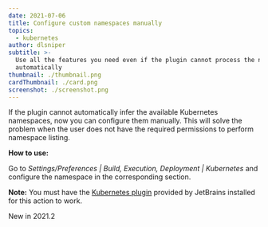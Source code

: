 ```yaml
---
date: 2021-07-06
title: Configure custom namespaces manually
topics:
  - kubernetes
author: dlsniper
subtitle: >-
  Use all the features you need even if the plugin cannot process the namespaces
  automatically
thumbnail: ./thumbnail.png
cardThumbnail: ./card.png
screenshot: ./screenshot.png
---
```


If the plugin cannot automatically infer the available Kubernetes namespaces, now you can configure them manually. This will solve the problem when the user does not have the required permissions to perform namespace listing.

**How to use:**

Go to _Settings/Preferences | Build, Execution, Deployment | Kubernetes_ and configure the namespace in the corresponding section.

**Note:** You must have the <a href="https://plugins.jetbrains.com/plugin/10485-kubernetes">Kubernetes plugin</a> provided by JetBrains installed for this action to work.

<span class="tag is-rounded">New in 2021.2</span>
